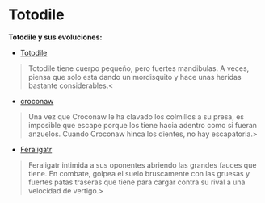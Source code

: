 # Totodile
**Totodile y sus evoluciones:** 
- [Totodile](https://www.pokemon.com/el/pokedex/totodile#:~:text=Totodile%20tiene%20cuerpo%20peque%C3%B1o%2C%20pero,hace%20unas%20heridas%20bastante%20considerables. "Totodile")
>Totodile tiene cuerpo pequeño, pero fuertes mandibulas. A veces, piensa que solo esta dando un mordisquito y hace unas heridas bastante considerables.<

- [croconaw](https://www.pokemon.com/el/pokedex/croconaw "croconaw")

>Una vez que Croconaw le ha clavado los colmillos a su presa, es imposible que escape porque los tiene hacia adentro como si fueran anzuelos. Cuando Croconaw hinca los dientes, no hay escapatoria.>

- [Feraligatr](https://www.pokemon.com/el/pokedex/feraligatr "Feraligatr")

>Feraligatr intimida a sus oponentes abriendo las grandes fauces que tiene. En combate, golpea el suelo bruscamente con las gruesas y fuertes patas traseras que tiene para cargar contra su rival a una velocidad de vertigo.>